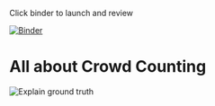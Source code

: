 
Click binder to launch and review 

[![Binder](https://mybinder.org/badge_logo.svg)](https://mybinder.org/v2/gh/ttpro1995/study_notebook/master)


# All about Crowd Counting 

![Explain ground truth](crowd_counting/explain_ground_truth.ipynb)
